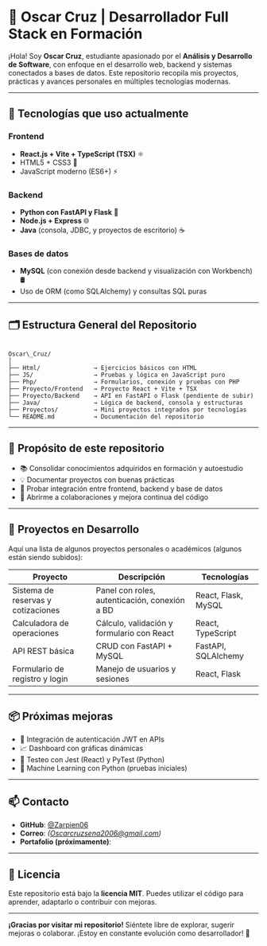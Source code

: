 # 🚀 Oscar Cruz | Desarrollador Full Stack en Formación

¡Hola! Soy **Oscar Cruz**, estudiante apasionado por el **Análisis y Desarrollo de Software**, con enfoque en el desarrollo web, backend y sistemas conectados a bases de datos. Este repositorio recopila mis proyectos, prácticas y avances personales en múltiples tecnologías modernas.

---

## 🧰 Tecnologías que uso actualmente

### Frontend
- **React.js + Vite + TypeScript (TSX)** ⚛️
- HTML5 + CSS3 🎨
- JavaScript moderno (ES6+) ⚡

### Backend
- **Python con FastAPI y Flask** 🐍
- **Node.js + Express** 🌐
- **Java** (consola, JDBC, y proyectos de escritorio) ☕

### Bases de datos
- **MySQL** (con conexión desde backend y visualización con Workbench) 🛢️
- Uso de ORM (como SQLAlchemy) y consultas SQL puras

---

## 🗂️ Estructura General del Repositorio

```

Oscar\_Cruz/
│
├── Html/               → Ejercicios básicos con HTML
├── JS/                 → Pruebas y lógica en JavaScript puro
├── Php/                → Formularios, conexión y pruebas con PHP
├── Proyecto/Frontend   → Proyecto React + Vite + TSX
├── Proyecto/Backend    → API en FastAPI o Flask (pendiente de subir)
├── Java/               → Lógica de backend, consola y estructuras
├── Proyectos/          → Mini proyectos integrados por tecnologías
└── README.md           → Documentación del repositorio

```

---

## 🌟 Propósito de este repositorio

- 📚 Consolidar conocimientos adquiridos en formación y autoestudio
- 💡 Documentar proyectos con buenas prácticas
- 🧪 Probar integración entre frontend, backend y base de datos
- 🤝 Abrirme a colaboraciones y mejora continua del código

---

## 🚀 Proyectos en Desarrollo

Aquí una lista de algunos proyectos personales o académicos (algunos están siendo subidos):

| Proyecto | Descripción | Tecnologías |
|----------|-------------|-------------|
| Sistema de reservas y cotizaciones | Panel con roles, autenticación, conexión a BD | React, Flask, MySQL |
| Calculadora de operaciones | Cálculo, validación y formulario con React | React, TypeScript |
| API REST básica | CRUD con FastAPI + MySQL | FastAPI, SQLAlchemy |
| Formulario de registro y login | Manejo de usuarios y sesiones | React, Flask |

---

## 📦 Próximas mejoras

- 🔐 Integración de autenticación JWT en APIs
- 📈 Dashboard con gráficas dinámicas
- 🧪 Testeo con Jest (React) y PyTest (Python)
- 🧠 Machine Learning con Python (pruebas iniciales)

---

## 📫 Contacto

- **GitHub**: [@Zarpien06](https://github.com/Zarpien06)
- **Correo**: *(Oscarcruzsena2006@gmail.com)*
- **Portafolio (próximamente)**: 

---

## 🪪 Licencia

Este repositorio está bajo la **licencia MIT**. Puedes utilizar el código para aprender, adaptarlo o contribuir con mejoras.

---

**¡Gracias por visitar mi repositorio!** Siéntete libre de explorar, sugerir mejoras o colaborar. ¡Estoy en constante evolución como desarrollador! 🚀
```

